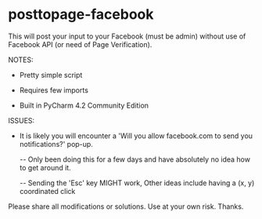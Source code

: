 # posttopage-facebook
This will post your input to your Facebook (must be admin) without use of Facebook API (or need of Page Verification). 
 
 
NOTES:

  - Pretty simple script
  
  - Requires few imports
  
  - Built in PyCharm 4.2 Community Edition 
 
 
ISSUES:
  
  - It is likely you will encounter a 'Will you allow facebook.com to send you notifications?' pop-up. 
  
  	-- Only been doing this for a few days and have absolutely no idea how to get around it.  
  
  	-- Sending the 'Esc' key MIGHT work, Other ideas include having a (x, y) coordinated click 
	 
	 	
 
Please share all modifications or solutions. Use at your own risk. Thanks.
